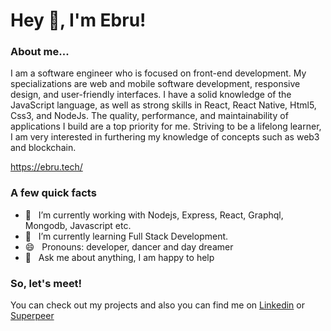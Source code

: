 <h1> Hey 👋, I'm Ebru!</h1>
</h1>

### About me...
I am a software engineer who is focused on front-end development. My specializations are web and mobile software development, responsive design, and user-friendly interfaces. I have a solid knowledge of the JavaScript language, as well as strong skills in React, React Native, Html5, Css3, and NodeJs. The quality, performance, and maintainability of applications I build are a top priority for me. Striving to be a lifelong learner, I am very interested in furthering my knowledge of concepts such as web3 and blockchain.

https://ebru.tech/

### A few quick facts
- 🔭 &nbsp; I’m currently working with Nodejs, Express, React,
Graphql, Mongodb, Javascript etc.
- 🌱 &nbsp; I’m currently learning Full Stack Development.
- 😄 &nbsp; Pronouns: developer, dancer and day dreamer
- 💬 &nbsp; Ask me about anything, I am happy to help

### So, let's meet!
You can check out my projects and also you can find me on [Linkedin](https://tr.linkedin.com/in/glcebru) or [Superpeer](https://superpeer.com/ebrugulec)
